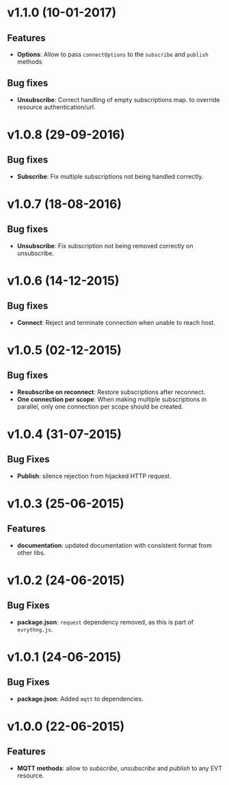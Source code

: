 # v1.1.0 (10-01-2017)

## Features

- **Options**: Allow to pass `connectOptions` to the `subscribe` and `publish` methods 

## Bug fixes

- **Unsubscribe**: Correct handling of empty subscriptions map.
to override resource authentication/url.

# v1.0.8 (29-09-2016)

## Bug fixes

- **Subscribe**: Fix multiple subscriptions not being handled correctly.

# v1.0.7 (18-08-2016)

## Bug fixes

- **Unsubscribe**: Fix subscription not being removed correctly on unsubscribe.

# v1.0.6 (14-12-2015)

## Bug fixes

- **Connect**: Reject and terminate connection when unable to reach host.

# v1.0.5 (02-12-2015)

## Bug fixes

- **Resubscribe on reconnect**: Restore subscriptions after reconnect.
- **One connection per scope**: When making multiple subscriptions in parallel, only 
one connection per scope should be created.

# v1.0.4 (31-07-2015)

## Bug Fixes

- **Publish**: silence rejection from hijacked HTTP request.

# v1.0.3 (25-06-2015)

## Features

- **documentation**: updated documentation with consistent format from other libs.

# v1.0.2 (24-06-2015)

## Bug Fixes

- **package.json**: `request` dependency removed, as this is part of `evrythng.js`.

# v1.0.1 (24-06-2015)

## Bug Fixes

- **package.json**: Added `mqtt` to dependencies.

# v1.0.0 (22-06-2015)

## Features

- **MQTT methods**: allow to *subscribe*, *unsubscribe* and *publish* to any EVT resource.

